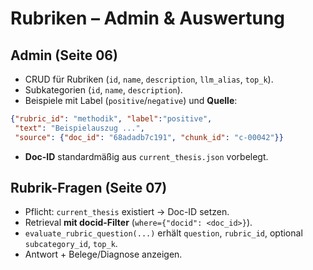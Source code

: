 # Rubriken – Admin & Auswertung

## Admin (Seite 06)
- CRUD für Rubriken (`id`, `name`, `description`, `llm_alias`, `top_k`).
- Subkategorien (`id`, `name`, `description`).
- Beispiele mit Label (`positive`/`negative`) und **Quelle**:
```json
{"rubric_id": "methodik", "label":"positive",
 "text": "Beispielauszug ...",
 "source": {"doc_id": "68adadb7c191", "chunk_id": "c-00042"}}
```
- **Doc-ID** standardmäßig aus `current_thesis.json` vorbelegt.

## Rubrik-Fragen (Seite 07)
- Pflicht: `current_thesis` existiert → Doc-ID setzen.
- Retrieval **mit docid-Filter** (`where={"docid": <doc_id>}`).
- `evaluate_rubric_question(...)` erhält `question`, `rubric_id`, optional `subcategory_id`, `top_k`.
- Antwort + Belege/Diagnose anzeigen.
